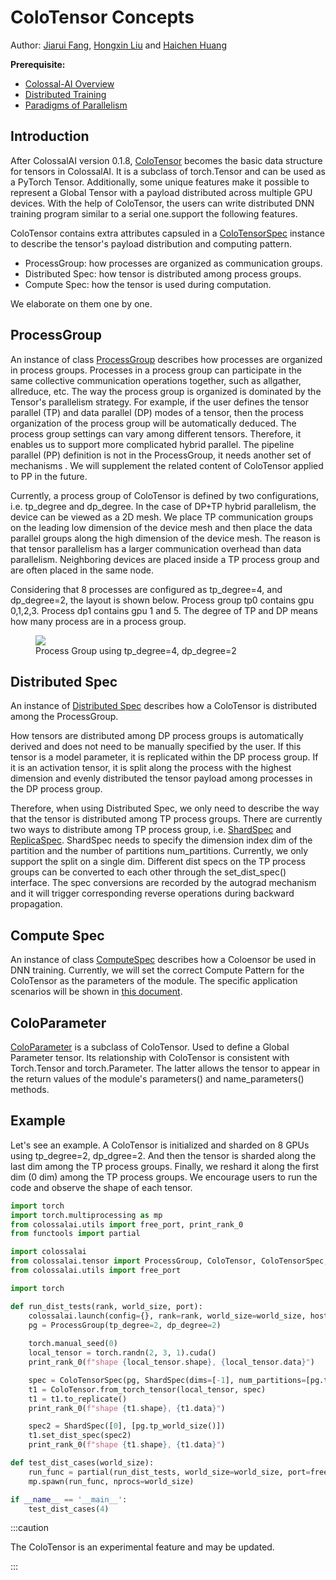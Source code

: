 # ColoTensor Concepts

Author: [Jiarui Fang](https://github.com/feifeibear), [Hongxin Liu](https://github.com/ver217) and [Haichen Huang](https://github.com/1SAA)

**Prerequisite:**
- [Colossal-AI Overview](../concepts/colossalai_overview.md)
- [Distributed Training](../concepts/distributed_training.md)
- [Paradigms of Parallelism](../concepts/paradigms_of_parallelism.md)

## Introduction

After ColossalAI version 0.1.8, [ColoTensor](https://colossalai.readthedocs.io/en/latest/colossalai/colossalai.tensor.html#colossalai.tensor.ColoTensor) becomes the basic data structure for tensors in ColossalAI. It is a subclass of torch.Tensor and can be used as a PyTorch Tensor. Additionally, some unique features make it possible to represent a Global Tensor with a payload distributed across multiple GPU devices. With the help of ColoTensor, the users can write distributed DNN training program similar to a serial one.support the following features.

ColoTensor contains extra attributes capsuled in a [ColoTensorSpec](https://colossalai.readthedocs.io/en/latest/colossalai/colossalai.tensor.tensor_spec.html#colossalai.tensor.tensor_spec.ColoTensorSpec) instance to describe the tensor's payload distribution and computing pattern.

- ProcessGroup: how processes are organized as communication groups.
- Distributed Spec: how tensor is distributed among process groups.
- Compute Spec: how the tensor is used during computation.

We elaborate on them one by one.

## ProcessGroup

An instance of class [ProcessGroup](https://colossalai.readthedocs.io/en/latest/colossalai/colossalai.tensor.html#colossalai.tensor.ProcessGroup) describes how processes are organized in process groups. Processes in a process group can participate in the same collective communication operations together, such as allgather, allreduce, etc. The way the process group is organized is dominated by the Tensor's parallelism strategy. For example, if the user defines the tensor parallel (TP) and data parallel (DP) modes of a tensor, then the process organization of the process group will be automatically deduced. The process group settings can vary among different tensors. Therefore, it enables us to support more complicated hybrid parallel. The pipeline parallel (PP) definition is not in the ProcessGroup, it needs another set of mechanisms . We will supplement the related content of ColoTensor applied to PP in the future.

Currently, a process group of ColoTensor is defined by two configurations, i.e. tp_degree and dp_degree. In the case of DP+TP hybrid parallelism, the device can be viewed as a 2D mesh. We place TP communication groups on the leading low dimension of the device mesh and then place the data parallel groups along the high dimension of the device mesh. The reason is that tensor parallelism has a larger communication overhead than data parallelism. Neighboring devices are placed inside a TP process group and are often placed in the same node.

Considering that 8 processes are configured as tp_degree=4, and dp_degree=2, the layout is shown below. Process group tp0 contains gpu 0,1,2,3. Process dp1 contains gpu 1 and 5. The degree of TP and DP means how many process are in a process group.

<figure style={{textAlign: "center"}}>
<img src="https://raw.githubusercontent.com/hpcaitech/public_assets/main/colossalai/img/ColoTensor_layout_demo.PNG"/>
<figcaption>Process Group using tp_degree=4, dp_degree=2</figcaption>
</figure>

## Distributed Spec

An instance of [Distributed Spec](https://colossalai.readthedocs.io/en/latest/colossalai/colossalai.tensor.distspec.html) describes how a ColoTensor is distributed among the ProcessGroup. 

How tensors are distributed among DP process groups is automatically derived and does not need to be manually specified by the user. If this tensor is a model parameter, it is replicated within the DP process group. If it is an activation tensor, it is split along the process with the highest dimension and evenly distributed the tensor payload among processes in the DP process group.

Therefore, when using Distributed Spec, we only need to describe the way that the tensor is distributed among TP process groups. There are currently two ways to distribute among TP process group, i.e. [ShardSpec](https://colossalai.readthedocs.io/en/latest/colossalai/colossalai.tensor.distspec.html#colossalai.tensor.distspec.ShardSpec) and [ReplicaSpec](https://colossalai.readthedocs.io/en/latest/colossalai/colossalai.tensor.distspec.html#colossalai.tensor.distspec.ReplicaSpec). ShardSpec needs to specify the dimension index dim of the partition and the number of partitions num_partitions. Currently, we only support the split on a single dim. Different dist specs on the TP process groups can be converted to each other through the set_dist_spec() interface. The spec conversions are recorded by the autograd mechanism and it will trigger corresponding reverse operations during backward propagation.

## Compute Spec

An instance of class [ComputeSpec](https://colossalai.readthedocs.io/en/latest/colossalai/colossalai.tensor.compute_spec.html#colossalai.tensor.compute_spec.ComputeSpec) describes how a Coloensor be used in DNN training. Currently, we will set the correct Compute Pattern for the ColoTensor as the parameters of the module. The specific application scenarios will be shown in [this document](https://colossalai.org/docs/advanced_tutorials/parallelize_your_training_like_Megatron).

## ColoParameter

[ColoParameter](https://colossalai.readthedocs.io/en/latest/colossalai/colossalai.tensor.colo_parameter.html#colossalai.tensor.colo_parameter.ColoParameter) is a subclass of ColoTensor. Used to define a Global Parameter tensor. Its relationship with ColoTensor is consistent with Torch.Tensor and torch.Parameter. The latter allows the tensor to appear in the return values of the module's parameters() and name_parameters() methods.

## Example

Let's see an example. A ColoTensor is initialized and sharded on 8 GPUs using tp_degree=2, dp_dgree=2. And then the tensor is sharded along the last dim among the TP process groups. Finally, we reshard it along the first dim (0 dim) among the TP process groups. We encourage users to run the code and observe the shape of each tensor.


```python
import torch
import torch.multiprocessing as mp
from colossalai.utils import free_port, print_rank_0
from functools import partial

import colossalai
from colossalai.tensor import ProcessGroup, ColoTensor, ColoTensorSpec, ShardSpec, ComputeSpec, ComputePattern
from colossalai.utils import free_port

import torch

def run_dist_tests(rank, world_size, port):
    colossalai.launch(config={}, rank=rank, world_size=world_size, host='localhost', port=port, backend='nccl')
    pg = ProcessGroup(tp_degree=2, dp_degree=2)
    
    torch.manual_seed(0)
    local_tensor = torch.randn(2, 3, 1).cuda()
    print_rank_0(f"shape {local_tensor.shape}, {local_tensor.data}")

    spec = ColoTensorSpec(pg, ShardSpec(dims=[-1], num_partitions=[pg.tp_world_size()]), ComputeSpec(ComputePattern.TP1D))
    t1 = ColoTensor.from_torch_tensor(local_tensor, spec)
    t1 = t1.to_replicate()
    print_rank_0(f"shape {t1.shape}, {t1.data}")

    spec2 = ShardSpec([0], [pg.tp_world_size()])
    t1.set_dist_spec(spec2)
    print_rank_0(f"shape {t1.shape}, {t1.data}")

def test_dist_cases(world_size):
    run_func = partial(run_dist_tests, world_size=world_size, port=free_port())
    mp.spawn(run_func, nprocs=world_size)

if __name__ == '__main__':
    test_dist_cases(4)
```

:::caution

The ColoTensor is an experimental feature and may be updated.

:::

